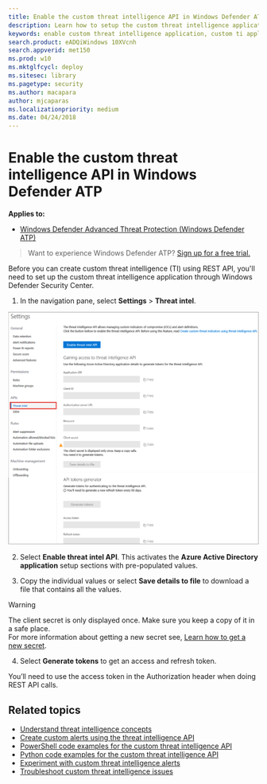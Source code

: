 ```yaml
---
title: Enable the custom threat intelligence API in Windows Defender ATP
description: Learn how to setup the custom threat intelligence application in Windows Defender ATP to create custom threat intelligence (TI).
keywords: enable custom threat intelligence application, custom ti application, application name, client id, authorization url, resource, client secret, access tokens
search.product: eADQiWindows 10XVcnh
search.appverid: met150
ms.prod: w10
ms.mktglfcycl: deploy
ms.sitesec: library
ms.pagetype: security
ms.author: macapara
author: mjcaparas
ms.localizationpriority: medium
ms.date: 04/24/2018
---
```


# Enable the custom threat intelligence API in Windows Defender ATP

**Applies to:**


- [Windows Defender Advanced Threat Protection (Windows Defender ATP)](https://wincom.blob.core.windows.net/documents/Windows10_Commercial_Comparison.pdf)



>Want to experience Windows Defender ATP? [Sign up for a free trial.](https://www.microsoft.com/en-us/WindowsForBusiness/windows-atp?ocid=docs-wdatp-enablecustomti-abovefoldlink) 

Before you can create custom threat intelligence (TI) using REST API, you'll need to set up the custom threat intelligence application through Windows Defender Security Center.

1. In the navigation pane, select **Settings** >  **Threat intel**.

  ![Image of threat intel API menu](images/atp-threat-intel-api.png)

2. Select **Enable threat intel API**. This activates the **Azure Active Directory application** setup sections with pre-populated values.

3. Copy the individual values or select **Save details to file** to download a file that contains all the values.

  >[!WARNING]
  >The client secret is only displayed once. Make sure you keep a copy of it in a safe place. <br>
  For more information about getting a new secret see, [Learn how to get a new secret](troubleshoot-custom-ti-windows-defender-advanced-threat-protection.md#learn-how-to-get-a-new-client-secret).

4. Select **Generate tokens** to get an access and refresh token.

You’ll need to use the access token in the Authorization header when doing REST API calls.

## Related topics
- [Understand threat intelligence concepts](threat-indicator-concepts-windows-defender-advanced-threat-protection.md)
- [Create custom alerts using the threat intelligence API](custom-ti-api-windows-defender-advanced-threat-protection.md)
- [PowerShell code examples for the custom threat intelligence API](powershell-example-code-windows-defender-advanced-threat-protection.md)
- [Python code examples for the custom threat intelligence API](python-example-code-windows-defender-advanced-threat-protection.md)
- [Experiment with custom threat intelligence alerts](experiment-custom-ti-windows-defender-advanced-threat-protection.md)
- [Troubleshoot custom threat intelligence issues](troubleshoot-custom-ti-windows-defender-advanced-threat-protection.md)
